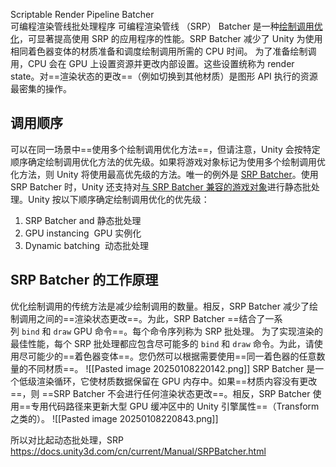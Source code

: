 Scriptable Render Pipeline Batcher  
可编程渲染管线批处理程序
可编程渲染管线 （SRP） Batcher 是一种[绘制调用优化](https://docs.unity3d.com/cn/current/Manual/optimizing-draw-calls.html)，可显著提高使用 SRP 的应用程序的性能。SRP Batcher 减少了 Unity 为使用相同着色器变体的材质准备和调度绘制调用所需的 CPU 时间。
为了准备绘制调用，CPU 会在 GPU 上设置资源并更改内部设置。这些设置统称为 render state。对==渲染状态的更改==（例如切换到其他材质）是图形 API 执行的资源最密集的操作。

## 调用顺序
可以在同一场景中==使用多个绘制调用优化方法==，但请注意，Unity 会按特定顺序确定绘制调用优化方法的优先级。如果将游戏对象标记为使用多个绘制调用优化方法，则 Unity 将使用最高优先级的方法。唯一的例外是 [SRP Batcher](https://docs.unity3d.com/cn/current/Manual/SRPBatcher.html)。使用 SRP Batcher 时，Unity 还支持对[与 SRP Batcher 兼容的游戏对象](https://docs.unity3d.com/cn/current/Manual/SRPBatcher.html#gameobject-compatibility)进行静态批处理。Unity 按以下顺序确定绘制调用优化的优先级：

1. SRP Batcher and 静态批处理
2. GPU instancing  GPU 实例化
3. Dynamic batching  动态批处理

## SRP Batcher 的工作原理
优化绘制调用的传统方法是减少绘制调用的数量。相反，SRP Batcher 减少了绘制调用之间的==渲染状态更改==。为此，SRP Batcher ==结合了一系列 `bind` 和 `draw` GPU 命令==。每个命令序列称为 SRP 批处理。
为了实现渲染的最佳性能，每个 SRP 批处理都应包含尽可能多的 `bind` 和 `draw` 命令。为此，请使用尽可能少的==着色器变体==。您仍然可以根据需要使用==同一着色器的任意数量的不同材质==。
![[Pasted image 20250108220142.png]]
SRP Batcher 是一个低级渲染循环，它使材质数据保留在 GPU 内存中。如果==材质内容没有更改==，则 ==SRP Batcher 不会进行任何渲染状态更改==。相反，SRP Batcher 使用==专用代码路径来更新大型 GPU 缓冲区中的 Unity 引擎属性==（Transform之类的）。
![[Pasted image 20250108220843.png]]

所以对比起动态批处理，SRP 
https://docs.unity3d.com/cn/current/Manual/SRPBatcher.html